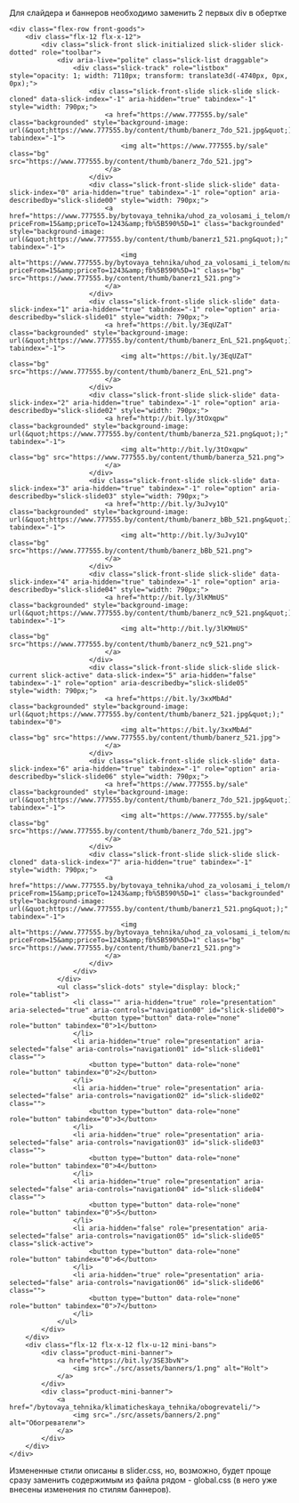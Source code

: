 Для слайдера и баннеров необходимо заменить 2 первых div в обертке <div class="flex-row front-goods">

    <div class="flex-row front-goods">
        <div class="flx-12 flx-x-12">
            <div class="slick-front slick-initialized slick-slider slick-dotted" role="toolbar">
                <div aria-live="polite" class="slick-list draggable">
                    <div class="slick-track" role="listbox" style="opacity: 1; width: 7110px; transform: translate3d(-4740px, 0px, 0px);">
                        <div class="slick-front-slide slick-slide slick-cloned" data-slick-index="-1" aria-hidden="true" tabindex="-1" style="width: 790px;">
                            <a href="https://www.777555.by/sale" class="backgrounded" style="background-image: url(&quot;https://www.777555.by/content/thumb/banerz_7do_521.jpg&quot;);" tabindex="-1">
                                <img alt="https://www.777555.by/sale" class="bg" src="https://www.777555.by/content/thumb/banerz_7do_521.jpg">
                            </a>
                        </div>
                        <div class="slick-front-slide slick-slide" data-slick-index="0" aria-hidden="true" tabindex="-1" role="option" aria-describedby="slick-slide00" style="width: 790px;">
                            <a href="https://www.777555.by/bytovaya_tehnika/uhod_za_volosami_i_telom/napolnye_vesy/?priceFrom=15&amp;priceTo=1243&amp;fb%5B590%5D=1" class="backgrounded" style="background-image: url(&quot;https://www.777555.by/content/thumb/banerz1_521.png&quot;);" tabindex="-1">
                                <img alt="https://www.777555.by/bytovaya_tehnika/uhod_za_volosami_i_telom/napolnye_vesy/?priceFrom=15&amp;priceTo=1243&amp;fb%5B590%5D=1" class="bg" src="https://www.777555.by/content/thumb/banerz1_521.png">
                            </a>
                        </div>
                        <div class="slick-front-slide slick-slide" data-slick-index="1" aria-hidden="true" tabindex="-1" role="option" aria-describedby="slick-slide01" style="width: 790px;">
                            <a href="https://bit.ly/3EqUZaT" class="backgrounded" style="background-image: url(&quot;https://www.777555.by/content/thumb/banerz_EnL_521.png&quot;);" tabindex="-1">
                                <img alt="https://bit.ly/3EqUZaT" class="bg" src="https://www.777555.by/content/thumb/banerz_EnL_521.png">
                            </a>
                        </div>
                        <div class="slick-front-slide slick-slide" data-slick-index="2" aria-hidden="true" tabindex="-1" role="option" aria-describedby="slick-slide02" style="width: 790px;">
                            <a href="http://bit.ly/3tOxqpw" class="backgrounded" style="background-image: url(&quot;https://www.777555.by/content/thumb/banerza_521.png&quot;);" tabindex="-1">
                                <img alt="http://bit.ly/3tOxqpw" class="bg" src="https://www.777555.by/content/thumb/banerza_521.png">
                            </a>
                        </div>
                        <div class="slick-front-slide slick-slide" data-slick-index="3" aria-hidden="true" tabindex="-1" role="option" aria-describedby="slick-slide03" style="width: 790px;">
                            <a href="http://bit.ly/3uJvy1Q" class="backgrounded" style="background-image: url(&quot;https://www.777555.by/content/thumb/banerz_bBb_521.png&quot;);" tabindex="-1">
                                <img alt="http://bit.ly/3uJvy1Q" class="bg" src="https://www.777555.by/content/thumb/banerz_bBb_521.png">
                            </a>
                        </div>
                        <div class="slick-front-slide slick-slide" data-slick-index="4" aria-hidden="true" tabindex="-1" role="option" aria-describedby="slick-slide04" style="width: 790px;">
                            <a href="http://bit.ly/3lKMmUS" class="backgrounded" style="background-image: url(&quot;https://www.777555.by/content/thumb/banerz_nc9_521.png&quot;);" tabindex="-1">
                                <img alt="http://bit.ly/3lKMmUS" class="bg" src="https://www.777555.by/content/thumb/banerz_nc9_521.png">
                            </a>
                        </div>
                        <div class="slick-front-slide slick-slide slick-current slick-active" data-slick-index="5" aria-hidden="false" tabindex="-1" role="option" aria-describedby="slick-slide05" style="width: 790px;">
                            <a href="https://bit.ly/3xxMbAd" class="backgrounded" style="background-image: url(&quot;https://www.777555.by/content/thumb/banerz_521.jpg&quot;);" tabindex="0">
                                <img alt="https://bit.ly/3xxMbAd" class="bg" src="https://www.777555.by/content/thumb/banerz_521.jpg">
                            </a>
                        </div>
                        <div class="slick-front-slide slick-slide" data-slick-index="6" aria-hidden="true" tabindex="-1" role="option" aria-describedby="slick-slide06" style="width: 790px;">
                            <a href="https://www.777555.by/sale" class="backgrounded" style="background-image: url(&quot;https://www.777555.by/content/thumb/banerz_7do_521.jpg&quot;);" tabindex="-1">
                                <img alt="https://www.777555.by/sale" class="bg" src="https://www.777555.by/content/thumb/banerz_7do_521.jpg">
                            </a>
                        </div>
                        <div class="slick-front-slide slick-slide slick-cloned" data-slick-index="7" aria-hidden="true" tabindex="-1" style="width: 790px;">
                            <a href="https://www.777555.by/bytovaya_tehnika/uhod_za_volosami_i_telom/napolnye_vesy/?priceFrom=15&amp;priceTo=1243&amp;fb%5B590%5D=1" class="backgrounded" style="background-image: url(&quot;https://www.777555.by/content/thumb/banerz1_521.png&quot;);" tabindex="-1">
                                <img alt="https://www.777555.by/bytovaya_tehnika/uhod_za_volosami_i_telom/napolnye_vesy/?priceFrom=15&amp;priceTo=1243&amp;fb%5B590%5D=1" class="bg" src="https://www.777555.by/content/thumb/banerz1_521.png">
                            </a>
                        </div>
                    </div>
                </div>
                <ul class="slick-dots" style="display: block;" role="tablist">
                    <li class="" aria-hidden="true" role="presentation" aria-selected="true" aria-controls="navigation00" id="slick-slide00">
                        <button type="button" data-role="none" role="button" tabindex="0">1</button>
                    </li>
                    <li aria-hidden="true" role="presentation" aria-selected="false" aria-controls="navigation01" id="slick-slide01" class="">
                        <button type="button" data-role="none" role="button" tabindex="0">2</button>
                    </li>
                    <li aria-hidden="true" role="presentation" aria-selected="false" aria-controls="navigation02" id="slick-slide02" class="">
                        <button type="button" data-role="none" role="button" tabindex="0">3</button>
                    </li>
                    <li aria-hidden="true" role="presentation" aria-selected="false" aria-controls="navigation03" id="slick-slide03" class="">
                        <button type="button" data-role="none" role="button" tabindex="0">4</button>
                    </li>
                    <li aria-hidden="true" role="presentation" aria-selected="false" aria-controls="navigation04" id="slick-slide04" class="">
                        <button type="button" data-role="none" role="button" tabindex="0">5</button>
                    </li>
                    <li aria-hidden="false" role="presentation" aria-selected="false" aria-controls="navigation05" id="slick-slide05" class="slick-active">
                        <button type="button" data-role="none" role="button" tabindex="0">6</button>
                    </li>
                    <li aria-hidden="true" role="presentation" aria-selected="false" aria-controls="navigation06" id="slick-slide06" class="">
                        <button type="button" data-role="none" role="button" tabindex="0">7</button>
                    </li>
                </ul>
            </div>
        </div>
        <div class="flx-12 flx-x-12 flx-u-12 mini-bans">
            <div class="product-mini-banner">
                <a href="https://bit.ly/3SE3bvN">
                    <img src="./src/assets/banners/1.png" alt="Holt">
                </a>
            </div>
            <div class="product-mini-banner">
                <a href="/bytovaya_tehnika/klimaticheskaya_tehnika/obogrevateli/">
                    <img src="./src/assets/banners/2.png" alt="Обогреватели">
                </a>
            </div>
        </div>
    </div>

Измененные стили описаны в slider.css, но, возможно, будет проще сразу заменить содержимым из файла рядом - global.css (в него уже внесены изменения по стилям баннеров).